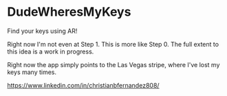 # DudeWheresMyKeys

Find your keys using AR! 

Right now I'm not even at Step 1. This is more like Step 0. The full extent to this idea is a work in progress.

Right now the app simply points to the Las Vegas stripe, where I've lost my keys many times. 

https://www.linkedin.com/in/christianbfernandez808/

